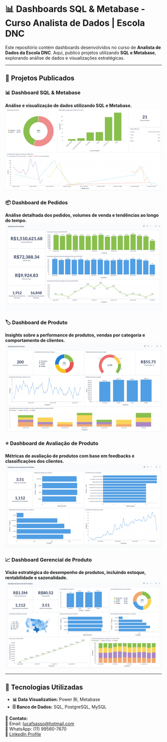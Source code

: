 # 📊 Dashboards SQL & Metabase - Curso Analista de Dados | Escola DNC  

Este repositório contém dashboards desenvolvidos no curso de **Analista de Dados da Escola DNC**. Aqui, publico projetos utilizando **SQL e Metabase**, explorando análise de dados e visualizações estratégicas.  

---

## 📂 **Projetos Publicados**  

### 📊 Dashboard SQL & Metabase  
**Análise e visualização de dados utilizando SQL e Metabase.**  
![Dashboard SQL & Metabase](dashboard.SQL.Metabase.png)  

### 📦 Dashboard de Pedidos  
**Análise detalhada dos pedidos, volumes de venda e tendências ao longo do tempo.**  
![Dashboard de Pedidos](dashboard-pedidos.png)  

### 🏷️ Dashboard de Produto  
**Insights sobre a performance de produtos, vendas por categoria e comportamento de clientes.**  
![Dashboard de Produto](dashboard-produto.png)  

### ⭐ Dashboard de Avaliação de Produto  
**Métricas de avaliação de produtos com base em feedbacks e classificações dos clientes.**  
![Dashboard de Avaliação de Produto](dashboard-avaliacao-produtos.png)  

### 📈 Dashboard Gerencial de Produto  
**Visão estratégica do desempenho de produtos, incluindo estoque, rentabilidade e sazonalidade.**  
![Dashboard Gerencial de Produto](dashboard-gerencial-produtos.png)  

---

## 🔧 **Tecnologias Utilizadas**  
- **📊 Data Visualization:** Power BI, Metabase  
- **🗄️ Banco de Dados:** SQL, PostgreSQL, MySQL  

📩 **Contato:**  
📧 Email: [lucafsasso@hotmail.com](mailto:lucafsasso@hotmail.com)  
📱 WhatsApp: (11) 99560-7670  
🔗 [LinkedIn Profile](https://www.linkedin.com/in/luca-favilli-sasso/) 
